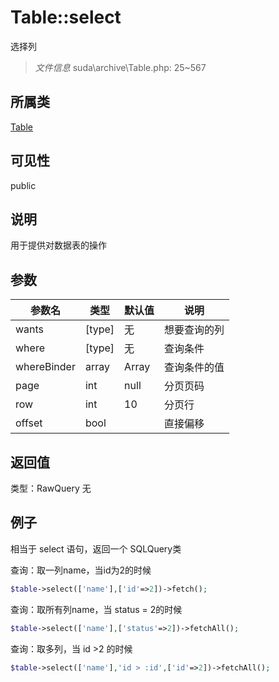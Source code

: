 # Table::select
选择列
> *文件信息* suda\archive\Table.php: 25~567
## 所属类 

[Table](../Table.md)

## 可见性

  public  
## 说明


用于提供对数据表的操作

## 参数

| 参数名 | 类型 | 默认值 | 说明 |
|--------|-----|-------|-------|
| wants |  [type] | 无 |  想要查询的列 |
| where |  [type] | 无 |  查询条件 |
| whereBinder |  array | Array |  查询条件的值 |
| page |  int | null |  分页页码 |
| row |  int | 10 |  分页行 |
| offset |  bool |  |  直接偏移 |

## 返回值
类型：RawQuery
无

## 例子


相当于 select 语句，返回一个 SQLQuery类

查询：取一列name，当id为2的时候

```php
$table->select(['name'],['id'=>2])->fetch();
```

查询：取所有列name，当 status = 2的时候

```php
$table->select(['name'],['status'=>2])->fetchAll();
```

查询：取多列，当 id >2 的时候

```php
$table->select(['name'],'id > :id',['id'=>2])->fetchAll();
```
